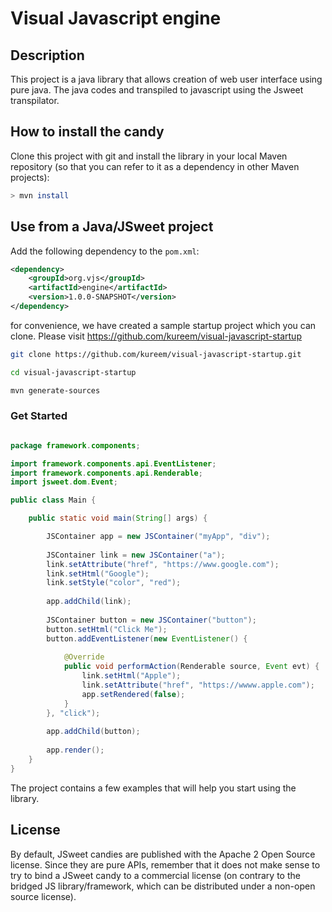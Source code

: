 # Visual Javascript engine

## Description

This project is a java library that allows creation of web user interface using pure java.
The java codes and transpiled to javascript using the Jsweet transpilator.
## How to install the candy

Clone this project with git and install the library in your local Maven repository (so that you can refer to it as a dependency in other Maven projects):

```bash
> mvn install
```

## Use from a Java/JSweet project

Add the following dependency to the ``pom.xml``:

```xml
<dependency>
	<groupId>org.vjs</groupId>
	<artifactId>engine</artifactId>
	<version>1.0.0-SNAPSHOT</version>
</dependency>
```

for convenience, we have created a sample startup project which you can clone. Please visit https://github.com/kureem/visual-javascript-startup 

```bash
git clone https://github.com/kureem/visual-javascript-startup.git

cd visual-javascript-startup

mvn generate-sources

```
### Get Started
```java

package framework.components;

import framework.components.api.EventListener;
import framework.components.api.Renderable;
import jsweet.dom.Event;

public class Main {

	public static void main(String[] args) {

		JSContainer app = new JSContainer("myApp", "div");
		
		JSContainer link = new JSContainer("a");
		link.setAttribute("href", "https://www.google.com");
		link.setHtml("Google");
		link.setStyle("color", "red");
		
		app.addChild(link);
		
		JSContainer button = new JSContainer("button");
		button.setHtml("Click Me");
		button.addEventListener(new EventListener() {
			
			@Override
			public void performAction(Renderable source, Event evt) {
				link.setHtml("Apple");
				link.setAttribute("href", "https://wwww.apple.com");
				app.setRendered(false);
			}
		}, "click");
		
		app.addChild(button);
		
		app.render();
	}
}


```

The project contains a few examples that will help you start using the library.

## License

By default, JSweet candies are published with the Apache 2 Open Source license. Since they are pure APIs, remember that it does not make sense to try to bind a JSweet candy to a commercial license (on contrary to the bridged JS library/framework, which can be distributed under a non-open source license).  
